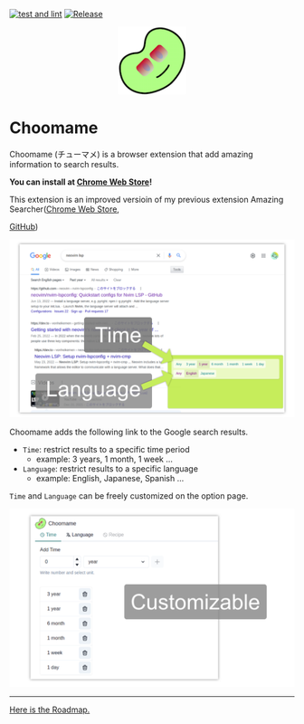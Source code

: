 [![test and lint](https://github.com/eetann/choomame/actions/workflows/test.yaml/badge.svg)](https://github.com/eetann/choomame/actions/workflows/test.yaml)
[![Release](https://github.com/eetann/choomame/actions/workflows/release.yaml/badge.svg?branch=main)](https://github.com/eetann/choomame/actions/workflows/release.yaml)

<p align="center">
  <img src="./public/icons/icon-128x128.png" height="120">
</p>

# Choomame
Choomame (チューマメ) is a browser extension that add amazing information to search results.

**You can install at [Chrome Web Store](https://chrome.google.com/webstore/detail/choomame-alpha/lecnbgonlcmmpkpnngbofggjiccbnokn)!**

This extension is an improved versioin of my previous extension Amazing Searcher([Chrome Web Store](https://chrome.google.com/webstore/detail/amazing-searcher/poheekmlppakdboaalpmhfpbmnefeokj), 

[GitHub](https://github.com/eetann/amazing-searcher))

![Content Script](./docs/assets/content-script-1280x800.png)

Choomame adds the following link to the Google search results.

* `Time`: restrict results to a specific time period
  * example: 3 years, 1 month, 1 week ...
* `Language`: restrict results to a specific language
  * example: English, Japanese, Spanish ...

`Time` and `Language` can be freely customized on the option page.

![Option Page](./docs/assets/option-1280x800.png)

---
[Here is the Roadmap.](https://github.com/eetann/choomame/projects/1)
